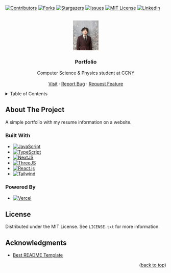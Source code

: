 <!-- Improved compatibility of back to top link: See: https://github.com/othneildrew/Best-README-Template/pull/73 -->
<a id="readme-top"></a>
<!--
*** Thanks for checking out the Best-README-Template. If you have a suggestion
*** that would make this better, please fork the repo and create a pull request
*** or simply open an issue with the tag "enhancement".
*** Don't forget to give the project a star!
*** Thanks again! Now go create something AMAZING! :D
-->



<!-- PROJECT SHIELDS -->
<!--
*** I'm using markdown "reference style" links for readability.
*** Reference links are enclosed in brackets [ ] instead of parentheses ( ).
*** See the bottom of this document for the declaration of the reference variables
*** for contributors-url, forks-url, etc. This is an optional, concise syntax you may use.
*** https://www.markdownguide.org/basic-syntax/#reference-style-links
-->
[![Contributors][contributors-shield]][contributors-url]
[![Forks][forks-shield]][forks-url]
[![Stargazers][stars-shield]][stars-url]
[![Issues][issues-shield]][issues-url]
[![MIT License][license-shield]][license-url]
[![LinkedIn][linkedin-shield]][linkedin-url]



<!-- PROJECT LOGO -->
<br />
<div align="center">
  <a href="https://github.com/josephHelfenbein/portfolio">
    <img src="public/1708555168208.jpg" alt="Logo" width="80">
  </a>

<h3 align="center">Portfolio</h3>

  <p align="center">
    Computer Science & Physics student at CCNY
    <br />
    <br />
    <a href="https://www.josephhelfenbein.com">Visit</a>
    ·
    <a href="https://github.com/josephHelfenbein/portfolio/issues/new?labels=bug&template=bug-report---.md">Report Bug</a>
    ·
    <a href="https://github.com/josephHelfenbein/portfolio/issues/new?labels=enhancement&template=feature-request---.md">Request Feature</a>
  </p>
</div>



<!-- TABLE OF CONTENTS -->
<details>
  <summary>Table of Contents</summary>
  <ol>
    <li><a href="#about-the-project">About The Project</a></li>
    <li><a href="#license">License</a></li>
    <li><a href="#acknowledgments">Acknowledgments</a></li>
  </ol>
</details>



<!-- ABOUT THE PROJECT -->
## About The Project

A simple portfolio with my resume information on a website.


### Built With

* [![JavaScript][JavaScript]][JavaScript-url]
* [![TypeScript][TypeScript]][TypeScript-url]
* [![NextJS][NextJS]][NextJS-url]
* [![ThreeJS][ThreeJS]][ThreeJS-url]
* [![React.js][React.js]][React-url]
* [![Tailwind][Tailwind]][Tailwind-url]

### Powered By

* [![Vercel][Vercel]][Vercel-url]


<!-- LICENSE -->
## License

Distributed under the MIT License. See `LICENSE.txt` for more information.


<!-- ACKNOWLEDGMENTS -->
## Acknowledgments

* [Best README Template](https://github.com/othneildrew/Best-README-Template)


<p align="right">(<a href="#readme-top">back to top</a>)</p>



<!-- MARKDOWN LINKS & IMAGES -->
<!-- https://www.markdownguide.org/basic-syntax/#reference-style-links -->
[contributors-shield]: https://img.shields.io/github/contributors/josephHelfenbein/portfolio.svg?style=for-the-badge
[contributors-url]: https://github.com/josephHelfenbein/portfolio/graphs/contributors
[forks-shield]: https://img.shields.io/github/forks/josephHelfenbein/portfolio.svg?style=for-the-badge
[forks-url]: https://github.com/josephHelfenbein/portfolio/network/members
[stars-shield]: https://img.shields.io/github/stars/josephHelfenbein/portfolio.svg?style=for-the-badge
[stars-url]: https://github.com/josephHelfenbein/portfolio/stargazers
[issues-shield]: https://img.shields.io/github/issues/josephHelfenbein/portfolio.svg?style=for-the-badge
[issues-url]: https://github.com/josephHelfenbein/portfolio/issues
[license-shield]: https://img.shields.io/github/license/josephHelfenbein/portfolio.svg?style=for-the-badge
[license-url]: https://github.com/josephHelfenbein/portfolio/blob/main/LICENSE.txt
[linkedin-shield]: https://img.shields.io/badge/-LinkedIn-black.svg?style=for-the-badge&logo=linkedin&colorB=555
[linkedin-url]: https://linkedin.com/in/joseph-j-helfenbein
[product-screenshot]: images/screenshot.png
[Next.js]: https://img.shields.io/badge/next.js-000000?style=for-the-badge&logo=nextdotjs&logoColor=white
[Next-url]: https://nextjs.org/
[React.js]: https://img.shields.io/badge/React-20232A?style=for-the-badge&logo=react&logoColor=61DAFB
[React-url]: https://reactjs.org/
[Vue.js]: https://img.shields.io/badge/Vue.js-35495E?style=for-the-badge&logo=vuedotjs&logoColor=4FC08D
[Vue-url]: https://vuejs.org/
[Angular.io]: https://img.shields.io/badge/Angular-DD0031?style=for-the-badge&logo=angular&logoColor=white
[Angular-url]: https://angular.io/
[Svelte.dev]: https://img.shields.io/badge/Svelte-4A4A55?style=for-the-badge&logo=svelte&logoColor=FF3E00
[Svelte-url]: https://svelte.dev/
[Laravel.com]: https://img.shields.io/badge/Laravel-FF2D20?style=for-the-badge&logo=laravel&logoColor=white
[Laravel-url]: https://laravel.com
[Bootstrap.com]: https://img.shields.io/badge/Bootstrap-563D7C?style=for-the-badge&logo=bootstrap&logoColor=white
[Bootstrap-url]: https://getbootstrap.com
[JQuery.com]: ?style=for-the-badge&logo=jquery&logoColor=whitehttps://img.shields.io/badge/jQuery-0769AD
[JQuery-url]: https://jquery.com 
[JavaScript]: https://img.shields.io/badge/javascript-yellow?logo=javascript&style=for-the-badge&logoColor=white
[JavaScript-url]: https://developer.oracle.com/languages/javascript.html
[WebGL]: https://img.shields.io/badge/webgl-red?logo=webgl&style=for-the-badge&logoColor=white
[WebGL-url]: https://www.khronos.org/webgl/
[ThreeJS]: https://img.shields.io/badge/three.js-black?logo=three.js&style=for-the-badge&logoColor=white
[ThreeJS-url]: https://threejs.org/
[TypeScript]: https://img.shields.io/badge/typescript-3178C6?logo=typescript&style=for-the-badge&logoColor=white
[TypeScript-url]: https://www.typescriptlang.org/
[NextJS]: https://img.shields.io/badge/next.js-black?logo=next.js&style=for-the-badge&logoColor=white
[NextJS-url]: https://nextjs.org/
[React]: https://img.shields.io/badge/react-61DAFB?logo=react&style=for-the-badge&logoColor=black
[Tailwind]: https://img.shields.io/badge/tailwind%20css-06B6D4?logo=tailwindcss&style=for-the-badge&logoColor=white
[Tailwind-url]: https://tailwindcss.com/
[Vercel]: https://img.shields.io/badge/vercel-000000?logo=vercel&style=for-the-badge&logoColor=white
[Vercel-url]: https://www.vercel.com/
